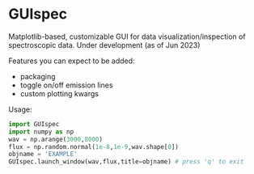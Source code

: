 # GUIspec
Matplotlib-based, customizable GUI for data visualization/inspection of spectroscopic data.
Under development (as of Jun 2023)

Features you can expect to be added:
- packaging
- toggle on/off emission lines
- custom plotting kwargs

Usage:
~~~python
import GUIspec
import numpy as np
wav = np.arange(3000,8000)
flux = np.random.normal(1e-8,1e-9,wav.shape[0])
objname = 'EXAMPLE'
GUIspec.launch_window(wav,flux,title=objname) # press 'q' to exit
~~~
